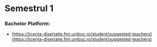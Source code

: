 
# Semestrul 1

### Bachelor Platform:
 - [https://licenta-disertatie.fmi.unibuc.ro/student/suggested-teachers](https://licenta-disertatie.fmi.unibuc.ro/student/suggested-teachers)